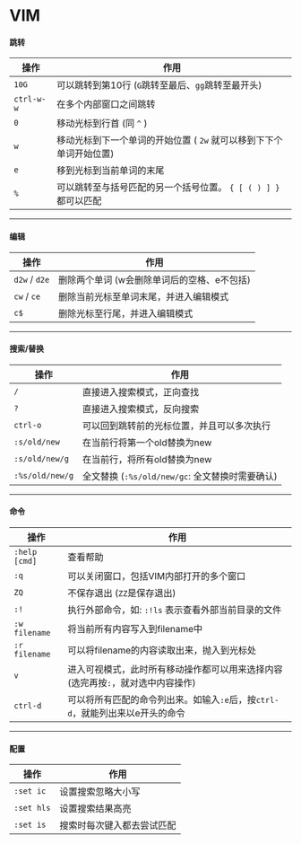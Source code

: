 # VIM


#### 跳转
| 操作       | 作用                                                         |
| ---------- | ------------------------------------------------------------ |
| `10G`      | 可以跳转到第10行 (`G`跳转至最后、`gg`跳转至最开头)           |
| `ctrl-w-w` | 在多个内部窗口之间跳转                                       |
| `0`        | 移动光标到行首 (同 `^` )                                     |
| `w`        | 移动光标到下一个单词的开始位置 ( `2w` 就可以移到下下个单词开始位置) |
| `e`        | 移到光标到当前单词的末尾                                     |
| `%`        | 可以跳转至与括号匹配的另一个括号位置。 `{ [ ( ) ] }`都可以匹配 |


----


#### 编辑

| 操作          | 作用                                        |
| ------------- | ------------------------------------------- |
| `d2w` / `d2e` | 删除两个单词 (w会删除单词后的空格、e不包括) |
| `cw` / `ce`   | 删除当前光标至单词末尾，并进入编辑模式      |
| `c$`          | 删除光标至行尾，并进入编辑模式              |

----



#### 搜索/替换

| 操作            | 作用                                            |
| --------------- | ----------------------------------------------- |
| `/`             | 直接进入搜索模式，正向查找                      |
| `?`             | 直接进入搜索模式，反向搜索                      |
| `ctrl-o`        | 可以回到跳转前的光标位置，并且可以多次执行      |
| `:s/old/new`    | 在当前行将第一个old替换为new                    |
| `:s/old/new/g`  | 在当前行，将所有old替换为new                    |
| `:%s/old/new/g` | 全文替换 (`:%s/old/new/gc`: 全文替换时需要确认) |



-----



#### 命令

| 操作          | 作用                                                         |
| ------------- | ------------------------------------------------------------ |
| `:help [cmd]` | 查看帮助                                                     |
| `:q`          | 可以关闭窗口，包括VIM内部打开的多个窗口                      |
| `ZQ`          | 不保存退出 (`ZZ`是保存退出)                                  |
| `:!`          | 执行外部命令，如: `:!ls` 表示查看外部当前目录的文件          |
| `:w filename` | 将当前所有内容写入到filename中                               |
| `:r filename` | 可以将filename的内容读取出来，抛入到光标处                   |
| `v`           | 进入可视模式，此时所有移动操作都可以用来选择内容 (选完再按`:`，就对选中内容操作) |
| `ctrl-d`      | 可以将所有匹配的命令列出来。如输入`:e`后，按`ctrl-d`，就能列出来以e开头的命令 |



----



#### 配置

| 操作       | 作用                       |
| ---------- | -------------------------- |
| `:set ic`  | 设置搜索忽略大小写         |
| `:set hls` | 设置搜索结果高亮           |
| `:set is`  | 搜索时每次键入都去尝试匹配 |


